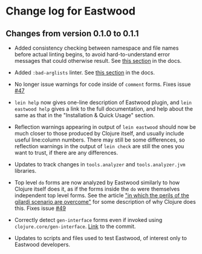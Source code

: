 # Change log for Eastwood

## Changes from version 0.1.0 to 0.1.1

* Added consistency checking between namespace and file names before
  actual linting begins, to avoid hard-to-understand error messages
  that could otherwise result.  See [this
  section](https://github.com/jonase/eastwood/#check-consistency-of-namespace-and-file-names)
  in the docs.

* Added `:bad-arglists` linter.  See [this
  section](https://github.com/jonase/eastwood/#bad-arglists---Functionmacro-definitions-with-arg-vectors-differing-from-their-arglists-metadata)
  in the docs.

* No longer issue warnings for code inside of `comment` forms.  Fixes
  issue [#47](https://github.com/jonase/eastwood/issues/47)

* `lein help` now gives one-line description of Eastwood plugin, and
  `lein eastwood help` gives a link to the full documentation, and
  help about the same as that in the "Installation & Quick Usage"
  section.

* Reflection warnings appearing in output of `lein eastwood` should
  now be much closer to those produced by Clojure itself, and usually
  include useful line:column numbers.  There may still be some
  differences, so reflection warnings in the output of `lein check`
  are still the ones you want to trust, if there are any differences.

* Updates to track changes in `tools.analyzer` and
  `tools.analyzer.jvm` libraries.

* Top level `do` forms are now analyzed by Eastwood similarly to how
  Clojure itself does it, as if the forms inside the `do` were
  themselves independent top level forms.  See the article ["in which
  the perils of the gilardi scenario are
  overcome"](http://technomancy.us/143) for some description of why
  Clojure does this.  Fixes issue
  [#49](https://github.com/jonase/eastwood/issues/49)

* Correctly detect `gen-interface` forms even if invoked using
  `clojure.core/gen-interface`.
  [Link](https://github.com/jonase/eastwood/commit/fa61e5f4400c2fd334b87634c31c5c1270f3b9f6)
  to the commit.

* Updates to scripts and files used to test Eastwood, of interest only
  to Eastwood developers.
